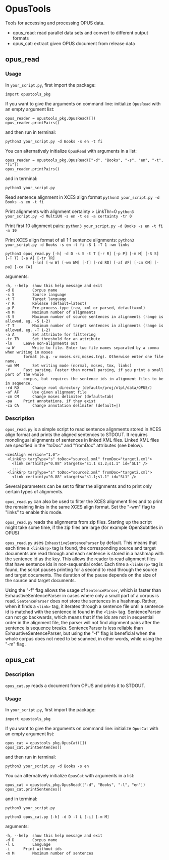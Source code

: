 # OpusTools

Tools for accessing and processing OPUS data.

* opus_read: read parallel data sets and convert to different output formats
* opus_cat: extract given OPUS document from release data

## opus_read

### Usage

In `your_script.py`, first import the package:

`import opustools_pkg`

If you want to give the arguments on command line: initialize `OpusRead` with an empty argument list:

```
opus_reader = opustools_pkg.OpusRead([])
opus_reader.printPairs()
```

and then run in terminal:

`python3 your_script.py -d Books -s en -t fi`

You can alternatively initialize `OpusRead` with arguments in a list:

```
opus_reader = opustools_pkg.OpusRead(["-d", "Books", "-s", "en", "-t", "fi"])
opus_reader.printPairs()
```

and in terminal:

`python3 your_script.py`

Read sentence alignment in XCES align format
`python3 your_script.py -d Books -s en -t fi`

Print alignments with alignment certainty > LinkThr=0
`python3 your_script.py -d MultiUN -s en -t es -a certainty -tr 0`

Print first 10 alignment pairs:
`python3 your_script.py -d Books -s en -t fi -m 10`

Print XCES align format of all 1:1 sentence alignments:
`python3 your_script.py -d Books -s en -t fi -S 1 -T 1 -wm links`


```
python3 opus_read.py [-h] -d D -s S -t T [-r R] [-p P] [-m M] [-S S] [-T T] [-a A] [-tr TR]
			[-ln] [-w W] [-wm WM] [-f] [-rd RD] [-af AF] [-cm CM] [-pa] [-ca CA]
```

arguments:
```
-h, --help	show this help message and exit
-d D		Corpus name
-s S		Source language
-t T		Target language
-r R		Release (default=latest)
-p P		Pre-process-type (raw, xml or parsed, default=xml)
-m M		Maximum number of alignments
-S S		Maximum number of source sentences in alignments (range is allowed, eg. -S 1-2)
-T T		Maximum number of target sentences in alignments (range is allowed, eg. -T 1-2)
-a A		Set attribute for filttering
-tr TR		Set threshold for an attribute
-ln		Leave non-alignments out
-w W		Write to file. Enter two file names separated by a comma when writing in moses 
		format (e.g. -w moses.src,moses.trg). Otherwise enter one file name.
-wm WM		Set writing mode (normal, moses, tmx, links)
-f		Fast parsing. Faster than normal parsing, if you print a small part of the whole 
		corpus, but requires the sentence ids in alignment files to be in sequence.
-rd RD		Change root directory (default=/proj/nlpl/data/OPUS/)
-af AF		Use given alignment file
-cm CM		Change moses delimiter (default=tab)
-pa		Print annotations, if they exist
-ca CA		Change annotation delimiter (default=|)
```
### Description

`opus_read.py` is a simple script to read sentence alignments stored in XCES align format and prints the aligned sentences to STDOUT. It requires monolingual alignments of sentences in linked XML files. Linked XML files are specified in the "toDoc" and "fromDoc" attributes (see below).

```
<cesAlign version="1.0">
 <linkGrp targType="s" toDoc="source1.xml" fromDoc="target1.xml">
   <link certainty="0.88" xtargets="s1.1 s1.2;s1.1" id="SL1" />
   ....
 <linkGrp targType="s" toDoc="source2.xml" fromDoc="target2.xml">
   <link certainty="0.88" xtargets="s1.1;s1.1" id="SL1" />
```

Several parameters can be set to filter the alignments and to print only certain types of alignments.

`opus_read.py` can also be used to filter the XCES alignment files and to print the remaining links in the same
XCES align format. Set the "-wm" flag to "links" to enable this mode.

`opus_read.py` reads the alignments from zip files. Starting up the script might take some time, if the zip files are large (for example OpenSubtitles in OPUS)

`opus_read.py` uses `ExhaustiveSentenceParser` by default. This means that each time a `<linkGrp>` tag is found, the corresponding source and target documents are read through and each sentence is stored in a hashmap with the sentence id as the key. This allows the reader to read alignment files that have sentence ids in non-sequential order. Each time a `<linkGrp>` tag is found, the script pauses printing for a second to read through the source and target documents. The duration of the pause depends on the size of the source and target documents.

Using the "-f" flag allows the usage of `SentenceParser`, which is faster than ExhaustiveSentenceParser in cases where only a small part of a corpus is read. `SentenceParser` does not store the sentences in a hashmap. Rather, when it finds a `<link>` tag, it iterates through a sentence file until a sentence id is matched with the sentence id found in the `<link>` tag. SentenceParser can not go backwards, which means that if the ids are not in sequential order in the alignment file, the parser will not find alignment pairs after the sentence is sequence breaks. SentenceParser is less reliable than ExhaustiveSentenceParser, but using the "-f" flag is beneficial when the whole corpus does not need to be scanned, in other words, while using the "-m" flag.


## opus_cat

### Description

`opus_cat.py` reads a document from OPUS and prints it to STDOUT.

### Usage

In `your_script.py`, first import the package:

`import opustools_pkg`

If you want to give the arguments on command line: initialize `OpusCat` with an empty argument list:

```
opus_cat = opustools_pkg.OpusCat([])
opus_cat.printSentences()
```

and then run in terminal:

`python3 your_script.py -d Books -s en`

You can alternatively initialize `OpusCat` with arguments in a list:

```
opus_cat = opustools_pkg.OpusRead(["-d", "Books", "-l", "en"])
opus_cat.printSentences()
```

and in terminal:

`python3 your_script.py`

```
python3 opus_cat.py [-h] -d D -l L [-i] [-m M]
```

arguments:
```
-h, --help	show this help message and exit
-d D		Corpus name
-l L		Language
-i		Print without ids
-m M		Maximum number of sentences
```

